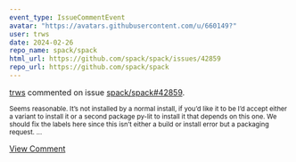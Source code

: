 ```yaml
---
event_type: IssueCommentEvent
avatar: "https://avatars.githubusercontent.com/u/660149?"
user: trws
date: 2024-02-26
repo_name: spack/spack
html_url: https://github.com/spack/spack/issues/42859
repo_url: https://github.com/spack/spack
---
```


<a href='https://github.com/trws' target='_blank'>trws</a> commented on issue <a href='https://github.com/spack/spack/issues/42859' target='_blank'>spack/spack#42859</a>.

<small>Seems reasonable. It’s not installed by a normal install, if you’d like it to be I’d accept either a variant to install it or a second package py-lit to install it that depends on this one. We should fix the labels here since this isn’t either a build or install error but a packaging request. ...</small>

<a href='https://github.com/spack/spack/issues/42859' target='_blank'>View Comment</a>